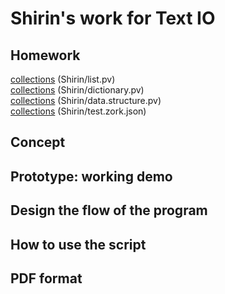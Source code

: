 # Shirin's work for Text IO 

## Homework
[collections]() (Shirin/list.pv)<br>
[collections]() (Shirin/dictionary.pv)<br>
[collections]() (Shirin/data.structure.pv)<br>
[collections]() (Shirin/test.zork.json)<br>


## Concept

## Prototype: working demo

## Design the flow of the program

## How to use the script

## PDF format 
			
